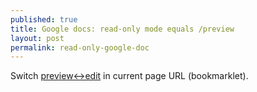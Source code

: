 ```yaml
---
published: true
title: Google docs: read-only mode equals /preview
layout: post
permalink: read-only-google-doc
---
```

Switch <a href="javascript:document.location.href=document.location.href.replace(/\/(edit|preview)(#?.*)/,function(a,b,c){return%20'/'+{'edit':'preview','preview':'edit'}[b]+c})" title="preview↔edit">preview↔edit</a> in current page URL (bookmarklet).
